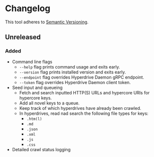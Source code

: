 # Changelog

This tool adheres to [Semantic Versioning](https://semver.org/spec/v2.0.0.html).

## Unreleased

### Added
- Command line flags
  - `--help` flag prints command usage and exits early.
  - `--version` flag prints installed version and exits early.
  - `--endpoint` flag overrides Hyperdrive Daemon gRPC endpoint.
  - `--token` flag overrides Hyperdrive Daemon client token.
- Seed input and queueing
  - Fetch and search inputted HTTP(S) URLs and hypercore URIs for hypercore keys.
  - Add all novel keys to a queue.
  - Keep track of which hyperdrives have already been crawled.
  - In hyperdrives, read nad search the following file types for keys:
    - `.htm(l)`
    - `.md`
    - `.json`
    - `.xml`
    - `.js`
    - `.css`
- Detailed crawl status logging
